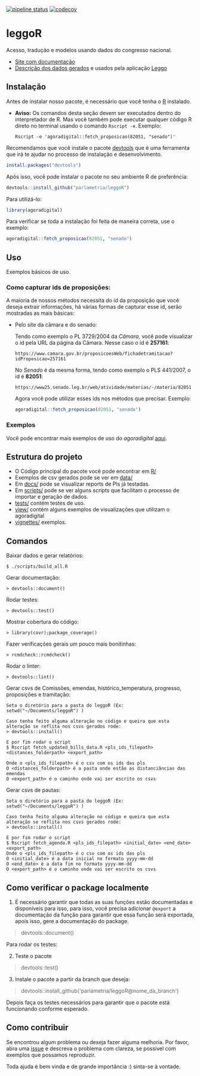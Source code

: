 [![pipeline status](https://gitlab.com/parlametria/leggoR/badges/master/pipeline.svg)](https://gitlab.com/parlametria/leggoR/commits/master)
[![codecov](https://codecov.io/gh/parlametria/leggoR/branch/master/graph/badge.svg)](https://codecov.io/gh/parlametria/leggoR)

# leggoR
Acesso, tradução e modelos usando dados do congresso nacional.
 
- [Site com documentação](https://parlametria.github.io/leggoR/public/)
- [Descrição dos dados gerados](docs/dados/Sobre.md) e usados pela aplicação [Leggo](leggo.org.br)

## Instalação

Antes de instalar nosso pacote, é necessário que você tenha o [R](https://www.r-project.org/) instalado.

  - **Aviso:** Os comandos desta seção devem ser executados dentro do interpretador de R. Mas você também pode executar qualquer código R direto no terminal usando o comando `Rscript -e`. Exemplo: 
      ```
      Rscript -e 'agoradigital::fetch_proposicao(82051, "senado")'
      ```

Recomendamos que você instale o pacote [devtools](https://github.com/r-lib/devtools) que é uma ferramenta que irá te ajudar no processo de instalação e desenvolvimento.

```R
install.packages("devtools")
```

Após isso, você pode instalar o pacote no seu ambiente R de preferência:

```R 
devtools::install_github("parlametria/leggoR")
```

Para utilizá-lo:

```R
library(agoradigital)
```

Para verificar se toda a instalação foi feita de maneira correta, use o exemplo:

```R
agoradigital::fetch_proposicao(82051, "senado")
```

## Uso
Exemplos básicos de uso.


### Como capturar ids de proposições:
A maioria de nossos métodos necessita do id da proposição que você deseja extrair informações,
há várias formas de capturar esse id, serão mostradas as mais básicas:
    
  - Pelo site da câmara e do senado:
      
      Tendo como exemplo o PL 3729/2004 da *Câmara*, você pode visualizar o id pela URL da página da Câmara. Nesse caso o id é **257161**:
        
        https://www.camara.gov.br/proposicoesWeb/fichadetramitacao?idProposicao=257161
      
    No *Senado* é da mesma forma, tendo como exemplo o PLS 441/2007, o id é **82051**:
      
        https://www25.senado.leg.br/web/atividade/materias/-/materia/82051

    Agora você pode utilizar esses ids nos métodos que precisar. Exemplo:
    
    ```R
    agoradigital::fetch_proposicao(82051, "senado")
    ```
    
### Exemplos
Você pode encontrar mais exemplos de uso do *agoradigital* [aqui](https://github.com/parlametria/leggoR/tree/master/vignettes).

## Estrutura do projeto

* O Código principal do pacote você pode encontrar em [R/](https://github.com/parlametria/leggoR/tree/master/R)
* Exemplos de csv gerados pode se ver em [data/](https://github.com/parlametria/leggoR/tree/master/data)
* Em [docs/](https://github.com/parlametria/leggoR/tree/master/docs) pode se visualizar reports de Pls já
 testadas.
* Em [scripts/](https://github.com/parlametria/leggoR/tree/master/scripts) pode se ver alguns scripts que facilitam o processo de importar e geração de dados.
* [tests/](https://github.com/parlametria/leggoR/tree/master/tests) contém testes de uso.
* [view/](https://github.com/parlametria/leggoR/tree/master/view) contém alguns exemplos de visualizações que utilizam o agoradigital
* [vignettes/](https://github.com/parlametria/leggoR/tree/master/vignettes) exemplos.
 
## Comandos

Baixar dados e gerar relatórios:

    $ ./scripts/build_all.R

Gerar documentação:

    > devtools::document()

Rodar testes:

    > devtools::test()

Mostrar cobertura do código:

    > library(covr);package_coverage()

Fazer verificações gerais um pouco mais bonitinhas:

    > rcmdcheck::rcmdcheck()

Rodar o linter:
    
    > devtools::lint()
    
Gerar csvs de Comissões, emendas, histórico_temperatura, progresso, proposições e tramitação:
    
    Seta o diretório para a pasta do leggoR (Ex: setwd("~/Documents/leggoR") )
    
    Caso tenha feito alguma alteração no código e queira que esta alteração se reflita nos csvs gerados rode:
    > devtools::install()
    
    E por fim rodar o script
    $ Rscript fetch_updated_bills_data.R <pls_ids_filepath> <distances_folderpath> <export_path>
    
    Onde o <pls_ids_filepath> é o csv com os ids das pls
    O <distances_folderpath> é a pasta onde estão as distanciâncias das emendas 
    O <export_path> é o caminho onde vai ser escrito os csvs
    
Gerar csvs de pautas:
    
    Seta o diretório para a pasta do leggoR (Ex: setwd("~/Documents/leggoR") )
    
    Caso tenha feito alguma alteração no código e queira que esta alteração se reflita nos csvs gerados rode:
    > devtools::install()
    
    E por fim rodar o script
    $ Rscript fetch_agenda.R <pls_ids_filepath> <initial_date> <end_date> <export_path>
    Onde o <pls_ids_filepath> é o csv com os ids das pls
    O <initial_date> é a data inicial no formato yyyy-mm-dd 
    O <end_date> é a data fim no formato yyyy-mm-dd
    O <export_path> é o caminho onde vai ser escrito os csvs
    
## Como verificar o package localmente

1. É necessário garantir que todas as suas funções estão documentadas e disponíveis para isso, para isso, você precisa adicionar `@export` a documentação da função para garantir que essa função será exportada, apois isso, gere a documentação do package.
  
  > devtools::document()
  
Para rodar os testes: 

2. Teste o pacote
 
 > devtools::test()
  
3. Instale o pacote a partir da branch que deseja:

 > devtools::install_github('parlametria/leggoR@nome_da_branch')
 
Depois faça os testes necessários para garantir que o pacote está funcionando conforme esperado.
  
## Como contribuir

  Se encontrou algum problema ou deseja fazer alguma melhoria. Por favor, abra uma [issue](https://github.com/parlametria/leggoR/issues) e descreva o problema com clareza, se possível com exemplos que possamos reproduzir.
  
  Toda ajuda é bem vinda e de grande importância :) sinta-se à vontade.
